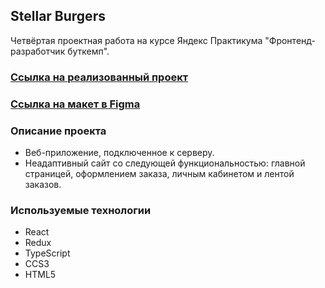 ## Stellar Burgers

Четвёртая проектная работа на курсе Яндекс Практикума "Фронтенд-разработчик буткемп".

### [Ссылка на реализованный проект](https://lizaelkina.github.io/react-burger/ 'Выполненный проект')

### [Ссылка на макет в Figma](https://www.figma.com/design/tLatiSwpQmOsE3nSReMmqN/React_Bootcamp_Проектные-задачи_external_link?node-id=2088-3673&node-type=frame&t=XZczDjvTXbuWskWL-0 'Макет в Figma')

### Описание проекта

- Веб-приложение, подключенное к серверу.
- Неадаптивный сайт со следующей функциональностью: главной страницей, оформлением заказа, личным кабинетом и лентой заказов.

### Используемые технологии

- React
- Redux
- TypeScript
- CCS3
- HTML5
